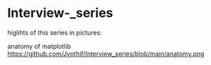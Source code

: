 # Interview-_series
higlihts of this series in pictures:

anatomy of matplotlib
<https://github.com/Jyothif/Interview_series/blob/main/anatomy.png>
